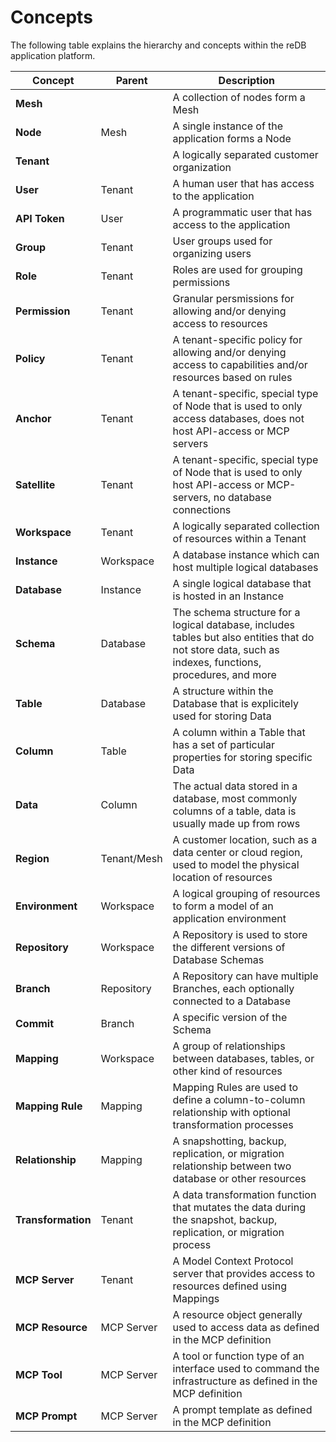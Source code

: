 # Concepts

The following table explains the hierarchy and concepts within the reDB application platform.

| Concept | Parent | Description |
|---------|--------|-------------|
| **Mesh** | | A collection of nodes form a Mesh |
| **Node** | Mesh | A single instance of the application forms a Node |
| **Tenant** | | A logically separated customer organization |
| **User** | Tenant | A human user that has access to the application |
| **API Token** | User | A programmatic user that has access to the application |
| **Group** | Tenant | User groups used for organizing users
| **Role** | Tenant | Roles are used for grouping permissions |
| **Permission** | Tenant | Granular persmissions for allowing and/or denying access to resources |
| **Policy** | Tenant | A tenant-specific policy for allowing and/or denying access to capabilities and/or resources based on rules |
| **Anchor** | Tenant | A tenant-specific, special type of Node that is used to only access databases, does not host API-access or MCP servers |
| **Satellite** | Tenant | A tenant-specific, special type of Node that is used to only host API-access or MCP-servers, no database connections |
| **Workspace** | Tenant | A logically separated collection of resources within a Tenant |
| **Instance** | Workspace | A database instance which can host multiple logical databases |
| **Database** | Instance | A single logical database that is hosted in an Instance |
| **Schema** | Database | The schema structure for a logical database, includes tables but also entities that do not store data, such as indexes, functions, procedures, and more |
| **Table** | Database | A structure within the Database that is explicitely used for storing Data |
| **Column** | Table | A column within a Table that has a set of particular properties for storing specific Data |
| **Data** | Column | The actual data stored in a database, most commonly columns of a table, data is usually made up from rows |
| **Region** | Tenant/Mesh | A customer location, such as a data center or cloud region, used to model the physical location of resources |
| **Environment** | Workspace | A logical grouping of resources to form a model of an application environment |
| **Repository** | Workspace | A Repository is used to store the different versions of Database Schemas |
| **Branch** | Repository | A Repository can have multiple Branches, each optionally connected to a Database |
| **Commit** | Branch | A specific version of the Schema |
| **Mapping** | Workspace | A group of relationships between databases, tables, or other kind of resources |
| **Mapping Rule** | Mapping | Mapping Rules are used to define a column-to-column relationship with optional transformation processes |
| **Relationship** | Mapping | A snapshotting, backup, replication, or migration relationship between two database or other resources |
| **Transformation** | Tenant | A data transformation function that mutates the data during the snapshot, backup, replication, or migration process |
| **MCP Server** | Tenant | A Model Context Protocol server that provides access to resources defined using Mappings |
| **MCP Resource** | MCP Server | A resource object generally used to access data as defined in the MCP definition |
| **MCP Tool** | MCP Server | A tool or function type of an interface used to command the infrastructure as defined in the MCP definition |
| **MCP Prompt** | MCP Server | A prompt template as defined in the MCP definition |
